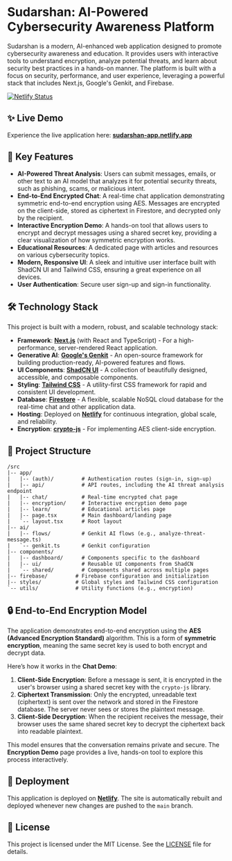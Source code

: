 
# Sudarshan: AI-Powered Cybersecurity Awareness Platform

Sudarshan is a modern, AI-enhanced web application designed to promote cybersecurity awareness and education. It provides users with interactive tools to understand encryption, analyze potential threats, and learn about security best practices in a hands-on manner. The platform is built with a focus on security, performance, and user experience, leveraging a powerful stack that includes Next.js, Google's Genkit, and Firebase.

[![Netlify Status](https://api.netlify.com/api/v1/badges/e5149f12-9d33-4f36-92f7-82a1335955b0/deploy-status)](https://app.netlify.com/sites/sudarshan-app/deploys)

## ✨ Live Demo

Experience the live application here: [**sudarshan-app.netlify.app**](https://sudarshan-app.netlify.app/)

## 🚀 Key Features

- **AI-Powered Threat Analysis**: Users can submit messages, emails, or other text to an AI model that analyzes it for potential security threats, such as phishing, scams, or malicious intent.
- **End-to-End Encrypted Chat**: A real-time chat application demonstrating symmetric end-to-end encryption using AES. Messages are encrypted on the client-side, stored as ciphertext in Firestore, and decrypted only by the recipient.
- **Interactive Encryption Demo**: A hands-on tool that allows users to encrypt and decrypt messages using a shared secret key, providing a clear visualization of how symmetric encryption works.
- **Educational Resources**: A dedicated page with articles and resources on various cybersecurity topics.
- **Modern, Responsive UI**: A sleek and intuitive user interface built with ShadCN UI and Tailwind CSS, ensuring a great experience on all devices.
- **User Authentication**: Secure user sign-up and sign-in functionality.

## 🛠️ Technology Stack

This project is built with a modern, robust, and scalable technology stack:

- **Framework**: [**Next.js**](https://nextjs.org/) (with React and TypeScript) - For a high-performance, server-rendered React application.
- **Generative AI**: [**Google's Genkit**](https://firebase.google.com/docs/genkit) - An open-source framework for building production-ready, AI-powered features and flows.
- **UI Components**: [**ShadCN UI**](https://ui.shadcn.com/) - A collection of beautifully designed, accessible, and composable components.
- **Styling**: [**Tailwind CSS**](https://tailwindcss.com/) - A utility-first CSS framework for rapid and consistent UI development.
- **Database**: [**Firestore**](https://firebase.google.com/docs/firestore) - A flexible, scalable NoSQL cloud database for the real-time chat and other application data.
- **Hosting**: Deployed on [**Netlify**](https://www.netlify.com/) for continuous integration, global scale, and reliability.
- **Encryption**: [**crypto-js**](https://github.com/brix/crypto-js) - For implementing AES client-side encryption.

## 📂 Project Structure

```
/src
|-- app/
|   |-- (auth)/         # Authentication routes (sign-in, sign-up)
|   |-- api/            # API routes, including the AI threat analysis endpoint
|   |-- chat/           # Real-time encrypted chat page
|   |-- encryption/     # Interactive encryption demo page
|   |-- learn/          # Educational articles page
|   |-- page.tsx        # Main dashboard/landing page
|   `-- layout.tsx      # Root layout
|-- ai/
|   |-- flows/          # Genkit AI flows (e.g., analyze-threat-message.ts)
|   `-- genkit.ts       # Genkit configuration
|-- components/
|   |-- dashboard/      # Components specific to the dashboard
|   |-- ui/             # Reusable UI components from ShadCN
|   `-- shared/         # Components shared across multiple pages
|-- firebase/         # Firebase configuration and initialization
|-- styles/           # Global styles and Tailwind CSS configuration
`-- utils/            # Utility functions (e.g., encryption)
```

## 🔒 End-to-End Encryption Model

The application demonstrates end-to-end encryption using the **AES (Advanced Encryption Standard)** algorithm. This is a form of **symmetric encryption**, meaning the same secret key is used to both encrypt and decrypt data.

Here’s how it works in the **Chat Demo**:

1.  **Client-Side Encryption**: Before a message is sent, it is encrypted in the user's browser using a shared secret key with the `crypto-js` library.
2.  **Ciphertext Transmission**: Only the encrypted, unreadable text (ciphertext) is sent over the network and stored in the Firestore database. The server never sees or stores the plaintext message.
3.  **Client-Side Decryption**: When the recipient receives the message, their browser uses the same shared secret key to decrypt the ciphertext back into readable plaintext.

This model ensures that the conversation remains private and secure. The **Encryption Demo** page provides a live, hands-on tool to explore this process interactively.

## 🚀 Deployment

This application is deployed on [**Netlify**](https://www.netlify.com/). The site is automatically rebuilt and deployed whenever new changes are pushed to the `main` branch.

## 📄 License

This project is licensed under the MIT License. See the [LICENSE](LICENSE) file for details.
